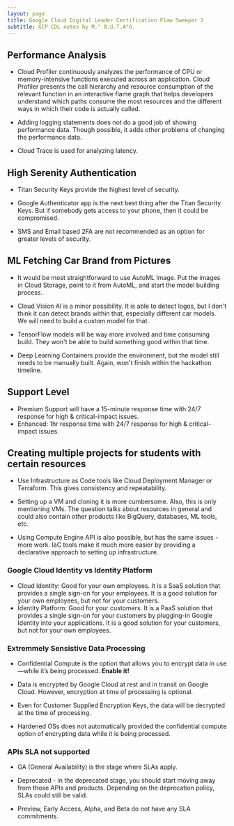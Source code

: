 ```yaml
---
layout: page
title: Google Cloud Digital Leader Certification Flaw Sweeper 2
subtitle: GCP CDL notes by M." B.U.T.A"O.
---
```


## Performance Analysis

* Cloud Profiler continuously analyzes the performance of CPU or memory-intensive functions executed across an application. Cloud Profiler presents the call hierarchy and resource consumption of the relevant function in an interactive flame graph that helps developers understand which paths consume the most resources and the different ways in which their code is actually called.

* Adding logging statements does not do a good job of showing performance data.  Though possible, it adds other problems of changing the performance data.

* Cloud Trace is used for analyzing latency.

## High Serenity Authentication

* Titan Security Keys provide the highest level of security.

* Google Authenticator app is the next best thing after the Titan Security Keys.  But if somebody gets access to your phone, then it could be compromised.

* SMS and Email based 2FA are not recommended as an option for greater levels of security.

## ML Fetching Car Brand from Pictures

* It would be most straightforward to use AutoML Image.  Put the images in Cloud Storage, point to it from AutoML, and start the model building process.

* Cloud Vision AI is a minor possibility.  It is able to detect logos, but I don't think it can detect brands within that, especially different car models.  We will need to build a custom model for that.

* TensorFlow models will be way more involved and time consuming build.  They won't be able to build something good within that time.

* Deep Learning Containers provide the environment, but the model still needs to be manually built.  Again, won't finish within the hackathon timeline.

## Support Level

* Premium Support will have a 15-minute response time with 24/7 response for high & critical-impact issues.
* Enhanced: 1hr response time with 24/7 response for high & critical-impact issues.

## Creating multiple projects for students with certain resources

* Use Infrastructure as Code tools like Cloud Deployment Manager or Terraform. This gives consistency and repeatability.

* Setting up a VM and cloning it is more cumbersome.  Also, this is only mentioning VMs.  The question talks about resources in general and could also contain other products like BigQuery, databases, ML tools, etc.

* Using Compute Engine API is also possible, but has the same issues - more work.  IaC tools make it much more easier by providing a declarative approach to setting up infrastructure.

### Google Cloud Identity vs Identity Platform

- Cloud Identity: Good for your own employees.  It is a SaaS solution that provides a single sign-on for your employees.  It is a good solution for your own employees, but not for your customers.
- Identity Platform: Good for your customers.  It is a PaaS solution that provides a single sign-on for your customers by plugging-in Google Identity into your applications.  It is a good solution for your customers, but not for your own employees.

### Extremmely Sensistive Data Processing

* Confidential Compute is the option that allows you to encrypt data in use—while it’s being processed. **Enable it!**

* Data is encrypted by Google Cloud at rest and in transit on Google Cloud.  However, encryption at time of processing is optional.

* Even for Customer Supplied Encryption Keys, the data will be decrypted at the time of processing.

* Hardened OSs does not automatically provided the confidential compute option of encrypting data while it is being processed.

### APIs SLA not supported

* GA (General Availability) is the stage where SLAs apply.

* Deprecated - in the deprecated stage, you should start moving away from those APIs and products.  Depending on the deprecation policy, SLAs could still be valid.

* Preview, Early Access, Alpha, and Beta do not have any SLA commitments.

